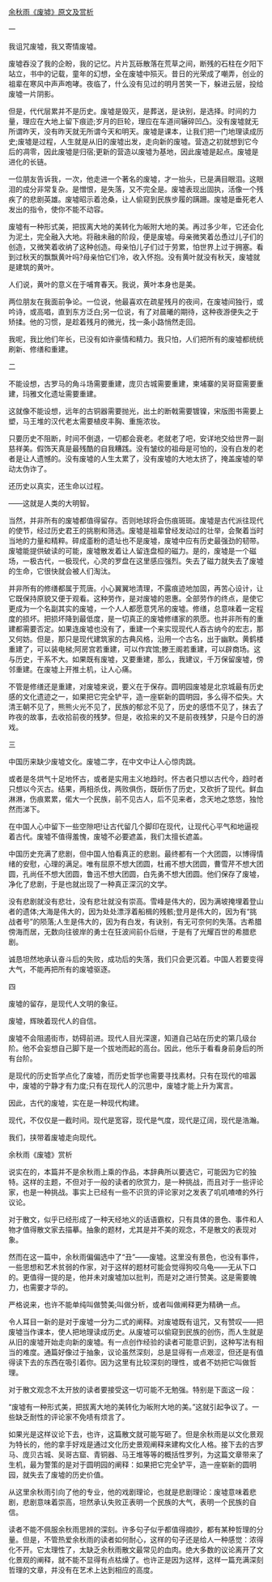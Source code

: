 [余秋雨《废墟》原文及赏析](https://www.vrrw.net/wx/8672.html)

一

我诅咒废墟，我又寄情废墟。

废墟吞没了我的企盼，我的记忆。片片瓦砾散落在荒草之间，断残的石柱在夕阳下站立，书中的记载，童年的幻想，全在废墟中殒灭。昔日的光荣成了嘲弄，创业的祖辈在寒风中声声咆哮。夜临了，什么没有见过的明月苦笑一下，躲进云层，投给废墟一片阴影。

但是，代代层累并不是历史。废墟是毁灭，是葬送，是诀别，是选择。时间的力量，理应在大地上留下痕迹;岁月的巨轮，理应在车道间辗碎凹凸。没有废墟就无所谓昨天，没有昨天就无所谓今天和明天。废墟是课本，让我们把一门地理读成历史;废墟是过程，人生就是从旧的废墟出发，走向新的废墟。营造之初就想到它今后的凋零，因此废墟是归宿;更新的营造以废墟为基地，因此废墟是起点。废墟是进化的长链。



一位朋友告诉我，一次，他走进一个著名的废墟，才一抬头，已是满目眼泪。这眼泪的成分非常复杂。是憎恨，是失落，又不完全是。废墟表现出固执，活像一个残疾了的悲剧英雄。废墟昭示着沧桑，让人偷窥到民族步履的蹒跚。废墟是垂死老人发出的指令，使你不能不动容。

废墟有一种形式美，把拔离大地的美转化为皈附大地的美。再过多少年，它还会化为泥土，完全融入大地。将融未融的阶段，便是废墟。母亲微笑着怂恿过儿子们的创造，又微笑着收纳了这种创造。母亲怕儿子们过于劳累，怕世界上过于拥塞。看到过秋天的飘飘黄叶吗?母亲怕它们冷，收入怀抱。没有黄叶就没有秋天，废墟就是建筑的黄叶。

人们说，黄叶的意义在于哺育春天。我说，黄叶本身也是美。

两位朋友在我面前争论。一位说，他最喜欢在疏星残月的夜间，在废墟间独行，或吟诗，或高唱，直到东方泛白;另一位说，有了对晨曦的期待，这种夜游便失之于矫揉。他的习惯，是趁着残月的微光，找一条小路悄然走回。

我呢，我比他们年长，已没有如许豪情和精力。我只怕，人们把所有的废墟都统统刷新、修缮和重建。

二

不能设想，古罗马的角斗场需要重建，庞贝古城需要重建，柬埔寨的吴哥窟需要重建，玛雅文化遗址需要重建。

这就像不能设想，远年的古铜器需要抛光，出土的断戟需要镀镍，宋版图书需要上塑，马王堆的汉代老太需要植皮丰胸、重施浓妆。

只要历史不阻断，时间不倒退，一切都会衰老。老就老了吧，安详地交给世界一副慈祥美。假饰天真是最残酷的自我糟践。没有皱纹的祖母是可怕的，没有白发的老者是让人遗憾的。没有废墟的人生太累了，没有废墟的大地太挤了，掩盖废墟的举动太伪诈了。

还历史以真实，还生命以过程。

——这就是人类的大明智。

当然，并非所有的废墟都值得留存。否则地球将会伤痕斑斑。废墟是古代派往现代的使节，经过历史君王的挑剔和筛选。废墟是祖辈曾经发动过的壮举，会聚着当时当地的力量和精粹。碎成齑粉的遗址也不是废墟，废墟中应有历史最强劲的韧带。废墟能提供破读的可能，废墟散发着让人留连盘桓的磁力。是的，废墟是一个磁场，一极古代，一极现代，心灵的罗盘在这里感应强烈。失去了磁力就失去了废墟的生命，它很快就会被人们淘汰。

并非所有的修缮都属于荒唐。小心翼翼地清理，不露痕迹地加固，再苦心设计，让它既保持原貌又便于观看。这种劳作，是对废墟的恩惠。全部劳作的终点，是使它更成为一个名副其实的废墟，一个人人都愿意凭吊的废墟。修缮，总意味着一定程度的损坏。把损坏降到最低度，是一切真正的废墟修缮家的夙愿。也并非所有的重建都需要否定。如果连废墟也没有了，重建一个来实现现代人吞古纳今的宏志，那又何妨。但是，那只是现代建筑家的古典风格，沿用一个古名，出于幽默。黄鹤楼重建了，可以装电梯;阿房宫若重建，可以作宾馆;滕王阁若重建，可以辟商场。这与历史，干系不大。如果既有废墟，又要重建，那么，我建议，千万保留废墟，傍邻重建。在废墟上开推土机，让人心痛。

不管是修缮还是重建，对废墟来说，要义在于保存。圆明园废墟是北京城最有历史感的文化遗迹之一，如果把它完全铲平，造一座崭新的圆明园，多么得不偿失。大清王朝不见了，熊熊火光不见了，民族的郁忿不见了，历史的感悟不见了，抹去了昨夜的故事，去收拾前夜的残梦。但是，收拾来的又不是前夜残梦，只是今日的游戏。

三

中国历来缺少废墟文化。废墟二字，在中文中让人心惊肉跳。

或者是冬烘气十足地怀古，或者是实用主义地趋时。怀古者只想以古代今，趋时者只想以今灭古。结果，两相杀伐，两败俱伤，既斫伤了历史，又砍折了现代。鲜血淋淋，伤痕累累，偌大一个民族，前不见古人，后不见来者，念天地之悠悠，独怆然而涕下。

在中国人心中留下一些空隙吧!让古代留几个脚印在现代，让现代心平气和地逼视着古代。废墟不值得羞愧，废墟不必要遮盖，我们太擅长遮盖。

中国历史充满了悲剧，但中国人怕看真正的悲剧。最终都有一个大团圆，以博得情绪的安慰，心理的满足。唯有屈原不想大团圆，杜甫不想大团圆，曹雪芹不想大团圆，孔尚任不想大团圆，鲁迅不想大团圆，白先勇不想大团圆。他们保存了废墟，净化了悲剧，于是也就出现了一种真正深沉的文学。

没有悲剧就没有悲壮，没有悲壮就没有崇高。雪峰是伟大的，因为满坡掩埋着登山者的遗体;大海是伟大的，因为处处漂浮着船楫的残骸;登月是伟大的，因为有“挑战者号”的陨落;人生是伟大的，因为有白发，有诀别，有无可奈何的失落。古希腊傍海而居，无数向往彼岸的勇士在狂波间前仆后继，于是有了光耀百世的希腊悲剧。

诚恳坦然地承认奋斗后的失败，成功后的失落，我们只会更沉着。中国人若要变得大气，不能再把所有的废墟驱逐。

四

废墟的留存，是现代人文明的象征。

废墟，辉映着现代人的自信。

废墟不会阻遏街市，妨碍前进。现代人目光深邃，知道自己站在历史的第几级台阶。他不会妄想自己脚下是一个拔地而起的高台。因此，他乐于看看身前身后的所有台阶。

是现代的历史哲学点化了废墟，而历史哲学也需要寻找素材。只有在现代的喧嚣中，废墟的宁静才有力度;只有在现代人的沉思中，废墟才能上升为寓言。

因此，古代的废墟，实在是一种现代构建。

现代，不仅仅是一截时间。现代是宽容，现代是气度，现代是辽阔，现代是浩瀚。

我们，挟带着废墟走向现代。

余秋雨《废墟》赏析

说实在的，本篇并不是余秋雨上乘的作品，本辞典所以要选它，可能因为它的独特。这样的主题，不但对于一般的读者的欣赏力，是一种挑战，而且对于一些评论家，也是一种挑战。事实上已经有一些不识货的评论家对之发表了叽叽喳喳的外行议论。

对于散文，似乎已经形成了一种天经地义的话语霸权，只有具体的景色、事件和人物才值得散文家去描摹。抽象的题材，尤其是并不美的观念，不是散文的表现对象。

然而在这一篇中，余秋雨偏偏选中了“丑”——废墟。这里没有景色，也没有事件，一些思想和艺术贫弱的作家，对于这样的题材可能会觉得狗咬乌龟——无从下口的。更值得一提的是，他并未对废墟加以批判，而是对之进行赞美。这是需要魄力，也需要才华的。

严格说来，也许不能单纯叫做赞美;叫做分析，或者叫做阐释更为精确一点。

令人耳目一新的是对于废墟一分为二式的阐释。对废墟既有诅咒，又有赞叹——把废墟当作课本，使人把地理读成历史。从废墟可以偷窥到民族的创伤，而人生就是从旧的废墟开始走向新的废墟。有一点创作经验的读者可能意识到，这种写法有相当的难度。通篇好像过于抽象，议论虽然深刻，总是显得有一点艰涩，但还是有值得读下去的东西在吸引着你。因为这里有比较深刻的理性，或者不妨把它叫做哲理。

对于散文观念不太开放的读者要接受这一切可能不无勉强。特别是下面这一段：

“废墟有一种形式美，把拔离大地的美转化为皈附大地的美。”这就引起争议了。一些缺乏耐性的评论家不免啧有烦言了。

如果光是这样议论下去，也许，这篇散文就可能写砸了。但是余秋雨是以文化景观为特长的，他的拿手好戏是通过文化历史景观阐释来建构文化人格。接下去的古罗马、庞贝古城、吴哥古窟、青铜器、马王堆等等的概括性罗列，为这篇文章带来了生机，最为警策的是对于圆明园的阐释：如果把它完全铲平，造一座崭新的圆明园，就失去了废墟的历史价值。

从这里余秋雨引向了他的专业，他的戏剧理论，也就是悲剧理论：废墟意味着悲剧，悲剧意味着崇高，坦然承认失败正表明一个民族的大气，表明一个民族的自信。

读者不能不佩服余秋雨思辨的深刻。许多句子似乎都值得摘抄，都有某种哲理的分量。但是，不管热爱余秋雨的读者如何耐心，这样的句子还是给人一种感觉：浓得化不开。它太理性了，太缺乏余秋雨散文最常见的血肉。绝大多数的议论离开了文化景观的阐释，就不能不显得有点枯燥了。也许正是因为这样，这样一篇充满深刻哲理的文章，并没有在艺术上达到相应的高度。

